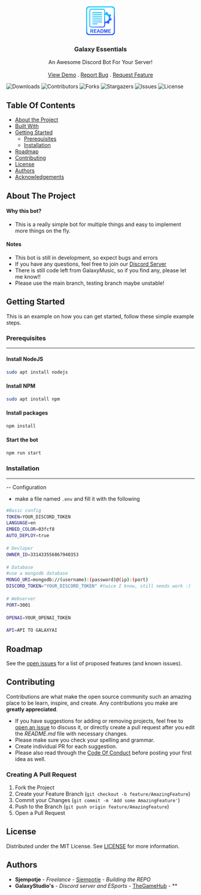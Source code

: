 <br/>
<p align="center">
  <a href="https://github.com/SjemPotje/galaxyessentials">
    <img src="images/logo.png" alt="Logo" width="80" height="80">
  </a>

  <h3 align="center">Galaxy Essentials</h3>

  <p align="center">
    An Awesome Discord Bot For Your Server!
    <br/>
    <br/>
    <a href="https://github.com/SjemPotje/galaxyessentials">View Demo</a>
    .
    <a href="https://github.com/SjemPotje/galaxyessentials/issues">Report Bug</a>
    .
    <a href="https://github.com/SjemPotje/galaxyessentials/issues">Request Feature</a>
  </p>
</p>

![Downloads](https://img.shields.io/github/downloads/SjemPotje/galaxyessentials/total) ![Contributors](https://img.shields.io/github/contributors/SjemPotje/galaxyessentials?color=dark-green) ![Forks](https://img.shields.io/github/forks/SjemPotje/galaxyessentials?style=social) ![Stargazers](https://img.shields.io/github/stars/SjemPotje/galaxyessentials?style=social) ![Issues](https://img.shields.io/github/issues/SjemPotje/galaxyessentials) ![License](https://img.shields.io/github/license/SjemPotje/galaxyessentials) 

## Table Of Contents

* [About the Project](#about-the-project)
* [Built With](#built-with)
* [Getting Started](#getting-started)
  * [Prerequisites](#prerequisites)
  * [Installation](#installation)
* [Roadmap](#roadmap)
* [Contributing](#contributing)
* [License](#license)
* [Authors](#authors)
* [Acknowledgements](#acknowledgements)

## About The Project

#### Why this bot?
- This is a really simple bot for multiple things and easy to implement more things on the fly.

#### Notes
- This bot is still in development, so expect bugs and errors
- If you have any questions, feel free to join our [Discord Server](https://discord.gg/eZay8FNZMW)
- There is still code left from GalaxyMusic, so if you find any, please let me know!!
- Please use the main branch, testing branch maybe unstable!

## Getting Started

This is an example on how you can get started, follow these simple example steps.

### Prerequisites

-------------------------------
#### Install NodeJS
```bash
sudo apt install nodejs
```

#### Install NPM
```bash
sudo apt install npm
```

#### Install packages
```bash
npm install
```

#### Start the bot
```bash
npm run start
```

### Installation

---------------------
-- Configuration
- make a file named `.env` and fill it with the following

```bash
#Basic config
TOKEN=YOUR_DISCORD_TOKEN
LANGUAGE=en
EMBED_COLOR=03fcf8
AUTO_DEPLOY=true

# Devloper
OWNER_ID=331433556867940353

# Database
#use a mongodb database
MONGO_URI=mongodb://(username):(password)@(ip):(port)
DISCORD_TOKEN="YOUR_DISCORD_TOKEN" #twice I know, still needs work :)

# Webserver
PORT=3001

OPENAI=YOUR_OPENAI_TOKEN

API=API TO GALAXYAI
```

## Roadmap

See the [open issues](https://github.com/SjemPotje/galaxyessentials/issues) for a list of proposed features (and known issues).

## Contributing

Contributions are what make the open source community such an amazing place to be learn, inspire, and create. Any contributions you make are **greatly appreciated**.
* If you have suggestions for adding or removing projects, feel free to [open an issue](https://github.com/SjemPotje/galaxyessentials/issues/new) to discuss it, or directly create a pull request after you edit the *README.md* file with necessary changes.
* Please make sure you check your spelling and grammar.
* Create individual PR for each suggestion.
* Please also read through the [Code Of Conduct](https://github.com/SjemPotje/galaxyessentials/blob/main/CODE_OF_CONDUCT.md) before posting your first idea as well.

### Creating A Pull Request

1. Fork the Project
2. Create your Feature Branch (`git checkout -b feature/AmazingFeature`)
3. Commit your Changes (`git commit -m 'Add some AmazingFeature'`)
4. Push to the Branch (`git push origin feature/AmazingFeature`)
5. Open a Pull Request

## License

Distributed under the MIT License. See [LICENSE](https://github.com/SjemPotje/galaxyessentials/blob/main/LICENSE.md) for more information.

## Authors

* **Sjempotje** - *Freelance* - [Sjempotje](https://github.com/SjemPotje/) - *Building the REPO*
* **GalaxyStudio's** - *Discord server and ESports* - [TheGameHub](https://discord.gg/BtqtH9MbZy) - **
